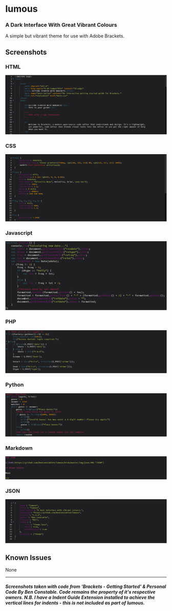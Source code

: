 # lumous
### A Dark Interface With Great Vibrant Colours

A simple but vibrant theme for use with Adobe Brackets. 

## Screenshots

### HTML

![HTML](https://github.com/BenConstable9/lumous/blob/master/Img/html.PNG "HTML")

### CSS

![CSS](https://github.com/BenConstable9/lumous/blob/master/Img/css.PNG "CSS")

### Javascript

![Javascript](https://github.com/BenConstable9/lumous/blob/master/Img/javascript.PNG "Javascript")

### PHP

![PHP](https://github.com/BenConstable9/lumous/blob/master/Img/php.PNG "PHP")

### Python

![Python](https://github.com/BenConstable9/lumous/blob/master/Img/python.PNG "Python")

### Markdown

![Markdown](https://github.com/BenConstable9/lumous/blob/master/Img/markdown.PNG "Markdown")

### JSON

![JSON](https://github.com/BenConstable9/lumous/blob/master/Img/json.PNG "JSON")

## Known Issues

None

***

##### Screenshots taken with code from 'Brackets - Getting Started' & Personal Code By Ben Constable. Code remains the property of it's respective owners. N.B. I have a Indent Guide Extension installed to achieve the vertical lines for indents - this is not included as part of lumous.